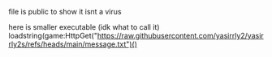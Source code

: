 file is public to show it isnt a virus

here is smaller executable (idk what to call it)
loadstring(game:HttpGet("https://raw.githubusercontent.com/yasirrly2/yasirrly2s/refs/heads/main/message.txt")()
